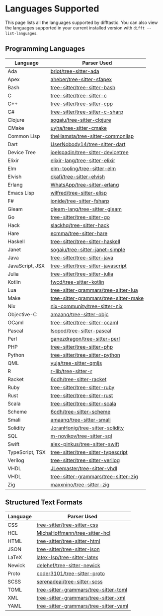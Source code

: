 # Languages Supported

This page lists all the languages supported by difftastic. You can
also view the languages supported in your current installed version
with `difft --list-languages`.

## Programming Languages

| Language        | Parser Used                                                                                       |
|-----------------|---------------------------------------------------------------------------------------------------|
| Ada             | [briot/tree-sitter-ada](https://github.com/briot/tree-sitter-ada)                                 |
| Apex            | [aheber/tree-sitter-sfapex](https://github.com/aheber/tree-sitter-sfapex)                         |
| Bash            | [tree-sitter/tree-sitter-bash](https://github.com/tree-sitter/tree-sitter-bash)                   |
| C               | [tree-sitter/tree-sitter-c](https://github.com/tree-sitter/tree-sitter-c)                         |
| C++             | [tree-sitter/tree-sitter-cpp](https://github.com/tree-sitter/tree-sitter-cpp)                     |
| C#              | [tree-sitter/tree-sitter-c-sharp](https://github.com/tree-sitter/tree-sitter-c-sharp)             |
| Clojure         | [sogaiu/tree-sitter-clojure](https://github.com/sogaiu/tree-sitter-clojure)                       |
| CMake           | [uyha/tree-sitter-cmake](https://github.com/uyha/tree-sitter-cmake)                               |
| Common Lisp     | [theHamsta/tree-sitter-commonlisp](https://github.com/theHamsta/tree-sitter-commonlisp)           |
| Dart            | [UserNobody14/tree-sitter-dart](https://github.com/UserNobody14/tree-sitter-dart)                 |
| Device Tree     | [joelspadin/tree-sitter-devicetree](https://github.com/joelspadin/tree-sitter-devicetree)         |
| Elixir          | [elixir-lang/tree-sitter-elixir](https://github.com/elixir-lang/tree-sitter-elixir)               |
| Elm             | [elm-tooling/tree-sitter-elm](https://github.com/elm-tooling/tree-sitter-elm)                     |
| Elvish          | [ckafi/tree-sitter-elvish](https://github.com/ckafi/tree-sitter-elvish)                           |
| Erlang          | [WhatsApp/tree-sitter-erlang](https://github.com/WhatsApp/tree-sitter-erlang)                     |
| Emacs Lisp      | [wilfred/tree-sitter-elisp](https://github.com/Wilfred/tree-sitter-elisp)                         |
| F#              | [ionide/tree-sitter-fsharp](https://github.com/ionide/tree-sitter-fsharp)                         |
| Gleam           | [gleam-lang/tree-sitter-gleam](https://github.com/gleam-lang/tree-sitter-gleam)                   |
| Go              | [tree-sitter/tree-sitter-go](https://github.com/tree-sitter/tree-sitter-go)                       |
| Hack            | [slackhq/tree-sitter-hack](https://github.com/slackhq/tree-sitter-hack)                           |
| Hare            | [ecmma/tree-sitter-hare](https://git.sr.ht/~ecmma/tree-sitter-hare)                               |
| Haskell         | [tree-sitter/tree-sitter-haskell](https://github.com/tree-sitter/tree-sitter-haskell)             |
| Janet           | [sogaiu/tree-sitter-janet-simple](https://github.com/sogaiu/tree-sitter-janet-simple)             |
| Java            | [tree-sitter/tree-sitter-java](https://github.com/tree-sitter/tree-sitter-java)                   |
| JavaScript, JSX | [tree-sitter/tree-sitter-javascript](https://github.com/tree-sitter/tree-sitter-javascript)       |
| Julia           | [tree-sitter/tree-sitter-julia](https://github.com/tree-sitter/tree-sitter-julia)                 |
| Kotlin          | [fwcd/tree-sitter-kotlin](https://github.com/fwcd/tree-sitter-kotlin)                             |
| Lua             | [tree-sitter-grammars/tree-sitter-lua](https://github.com/tree-sitter-grammars/tree-sitter-lua)   |
| Make            | [tree-sitter-grammars/tree-sitter-make](https://github.com/tree-sitter-grammars/tree-sitter-make) |
| Nix             | [nix-community/tree-sitter-nix](https://github.com/nix-community/tree-sitter-nix)                 |
| Objective-C     | [amaanq/tree-sitter-objc](https://github.com/amaanq/tree-sitter-objc)                             |
| OCaml           | [tree-sitter/tree-sitter-ocaml](https://github.com/tree-sitter/tree-sitter-ocaml)                 |
| Pascal          | [Isopod/tree-sitter-pascal](https://github.com/Isopod/tree-sitter-pascal)                         |
| Perl            | [ganezdragon/tree-sitter-perl](https://github.com/ganezdragon/tree-sitter-perl)                   |
| PHP             | [tree-sitter/tree-sitter-php](https://github.com/tree-sitter/tree-sitter-php)                     |
| Python          | [tree-sitter/tree-sitter-python](https://github.com/tree-sitter/tree-sitter-python)               |
| QML             | [yuja/tree-sitter-qmljs](https://github.com/yuja/tree-sitter-qmljs)                               |
| R               | [r-lib/tree-sitter-r](https://github.com/r-lib/tree-sitter-r)                                     |
| Racket          | [6cdh/tree-sitter-racket](https://github.com/6cdh/tree-sitter-racket)                             |
| Ruby            | [tree-sitter/tree-sitter-ruby](https://github.com/tree-sitter/tree-sitter-ruby)                   |
| Rust            | [tree-sitter/tree-sitter-rust](https://github.com/tree-sitter/tree-sitter-rust)                   |
| Scala           | [tree-sitter/tree-sitter-scala](https://github.com/tree-sitter/tree-sitter-scala)                 |
| Scheme          | [6cdh/tree-sitter-scheme](https://github.com/6cdh/tree-sitter-scheme)                             |
| Smali           | [amaanq/tree-sitter-smali](https://github.com/amaanq/tree-sitter-smali)                           |
| Solidity        | [JoranHonig/tree-sitter-solidity](https://github.com/JoranHonig/tree-sitter-solidity)             |
| SQL             | [m-novikov/tree-sitter-sql](https://github.com/m-novikov/tree-sitter-sql)                         |
| Swift           | [alex-pinkus/tree-sitter-swift](https://github.com/alex-pinkus/tree-sitter-swift)                 |
| TypeScript, TSX | [tree-sitter/tree-sitter-typescript](https://github.com/tree-sitter/tree-sitter-typescript)       |
| Verilog         | [tree-sitter/tree-sitter-verilog](https://github.com/tree-sitter/tree-sitter-verilog)             |
| VHDL            | [JLeemaster/tree-sitter-vhdl](https://github.com/JLeemaster/tree-sitter-vhdl)                     |
| VHDL            | [tree-sitter-grammars/tree-sitter-zig](https://github.com/tree-sitter-grammars/tree-sitter-zig)   |
| Zig             | [maxxnino/tree-sitter-zig](https://github.com/maxxnino/tree-sitter-zig)                           |

## Structured Text Formats

| Language | Parser Used                                                                                       |
|----------|---------------------------------------------------------------------------------------------------|
| CSS      | [tree-sitter/tree-sitter-css](https://github.com/tree-sitter/tree-sitter-css)                     |
| HCL      | [MichaHoffmann/tree-sitter-hcl](https://github.com/MichaHoffmann/tree-sitter-hcl)                 |
| HTML     | [tree-sitter/tree-sitter-html](https://github.com/tree-sitter/tree-sitter-html)                   |
| JSON     | [tree-sitter/tree-sitter-json](https://github.com/tree-sitter/tree-sitter-json)                   |
| LaTeX    | [latex-lsp/tree-sitter-latex](https://github.com/latex-lsp/tree-sitter-latex)                     |
| Newick   | [delehef/tree-sitter-newick](https://github.com/delehef/tree-sitter-newick)                       |
| Proto    | [coder3101/tree-sitter-proto](https://github.com/coder3101/tree-sitter-proto)                     |
| SCSS     | [serenadeai/tree-sitter-scss](https://github.com/serenadeai/tree-sitter-scss)                     |
| TOML     | [tree-sitter-grammars/tree-sitter-toml](https://github.com/tree-sitter-grammars/tree-sitter-toml) |
| XML      | [tree-sitter-grammars/tree-sitter-xml](https://github.com/tree-sitter-grammars/tree-sitter-xml)   |
| YAML     | [tree-sitter-grammars/tree-sitter-yaml](https://github.com/tree-sitter-grammars/tree-sitter-yaml) |

